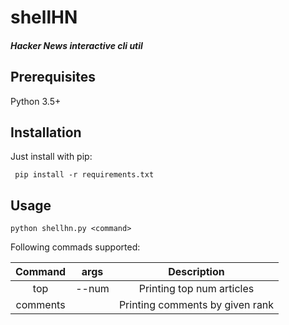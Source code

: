  # shellHN
##### Hacker News interactive cli util

## Prerequisites
Python 3.5+ 

## Installation
Just install with pip:
```
 pip install -r requirements.txt
```

## Usage
```
python shellhn.py <command>
```
 Following commads supported:
 
| Command        | args           | Description  |
| :-------------: |:-------------:| :------:|
| top      | --num | Printing top num articles | 
| comments     |       |   Printing comments by given rank |
